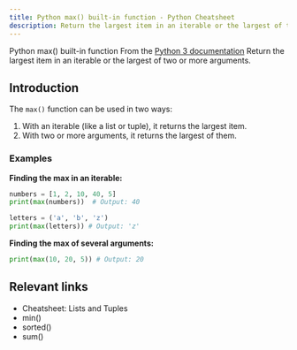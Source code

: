 ```yaml
---
title: Python max() built-in function - Python Cheatsheet
description: Return the largest item in an iterable or the largest of two or more arguments.
---
```


<base-title :title="frontmatter.title" :description="frontmatter.description">
Python max() built-in function
</base-title>

<base-disclaimer>
  <base-disclaimer-title>
    From the <a target="_blank" href="https://docs.python.org/3/library/functions.html#max">Python 3 documentation</a>
  </base-disclaimer-title>
  <base-disclaimer-content>
   Return the largest item in an iterable or the largest of two or more arguments.
  </base-disclaimer-content>
</base-disclaimer>

## Introduction

The `max()` function can be used in two ways:

1.  With an iterable (like a <router-link to="/builtin/list">list</router-link> or <router-link to="/builtin/tuple">tuple</router-link>), it returns the largest item.
2.  With two or more arguments, it returns the largest of them.

### Examples

**Finding the max in an iterable:**

```python
numbers = [1, 2, 10, 40, 5]
print(max(numbers))  # Output: 40

letters = ('a', 'b', 'z')
print(max(letters)) # Output: 'z'
```

**Finding the max of several arguments:**

```python
print(max(10, 20, 5)) # Output: 20
```

## Relevant links

- <router-link to="/cheatsheet/lists-and-tuples">Cheatsheet: Lists and Tuples</router-link>
- <router-link to="/builtin/min">min()</router-link>
- <router-link to="/builtin/sorted">sorted()</router-link>
- <router-link to="/builtin/sum">sum()</router-link>
